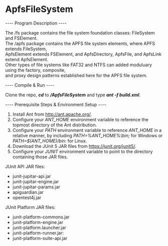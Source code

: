 # ApfsFileSystem
---- Program Description ----<br />

The /fs package contains the file system foundation classes: FileSystem and FSElement. <br />
The /apfs package contains the APFS file system elements, where APFS extends FileSystem,<br />
ApfsElement extends FSElement, and ApfsDirectory, ApfsFile, and ApfsLink extend ApfsElement.<br />
Other types of file systems like FAT32 and NTFS can added moduluary using the factory, composite, <br />
and proxy design patterns established here for the APFS file system.<br />

---- Compile & Run ----<br />

Clone the repo, **_cd_** to **_/ApfsFileSystem_** and type **_ant -f build.xml_**.<br />

---- Prerequisite Steps & Environment Setup ----<br />

1. Install Ant from http://ant.apache.org/.
2. Configure your _ANT_HOME_ environment variable to reference the topmost directory of the Ant distribution.
3. Configure your _PATH_ environment variable to reference _ANT_HOME_ in a relative manner, by including _PATH=%ANT_HOME%\bin;_ for Windows or _PATH=$(ANT_HOME)/bin:_ for Linux.
4. Download the JUnit 5 JAR files from https://junit.org/junit5/.
5. Configure your _JUNIT_ environment variable to point to the directory containing those JAR files.

JUnit API JAR files:
* junit-jupitar-api.jar
* junit-jupitar-engine.jar
* junit-jupitar-params.jar
* apiguardian.jar
* opentest4j.jar

JUnit Platform JAR files:
* junit-platform-commons.jar
* junit-platform-engine.jar
* junit-platform.launcher.jar
* junit-platform-runner.jar:
* junit-platform-suite-api.jar
